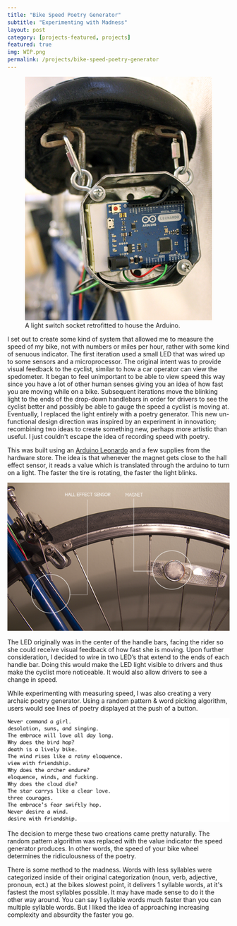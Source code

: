 ```yaml
---
title: "Bike Speed Poetry Generator"
subtitle: "Experimenting with Madness"
layout: post
category: [projects-featured, projects]
featured: true
img: WIP.png
permalink: /projects/bike-speed-poetry-generator
---
```

<figure class="img-left">
<img src="/img/projects/OpenBack.JPG" />
<figcaption>A light switch socket retrofitted to house the Arduino.</figcaption>
</figure>

I set out to create some kind of system that allowed me to measure the speed of my bike, not with numbers or miles per hour, rather with some kind of senuous indicator. The first iteration used a small LED that was wired up to some sensors and a microprocessor. The original intent was to provide visual feedback to the cyclist, similar to how a car operator can view the spedometer. It began to feel unimportant to be able to view speed this way since you have a lot of other human senses giving you an idea of how fast you are moving while on a bike. Subsequent iterations move the blinking light to the ends of the drop-down handlebars in order for drivers to see the cyclist better and possibly be able to gauge the speed a cyclist is moving at. Eventually, I replaced the light entirely with a poetry generator. This new un-functional design direction was inspired by an experiment in innovation; recombining two ideas to create something new, perhaps more artistic than useful. I just couldn't escape the idea of recording speed with poetry.

This was built using an <a target="_blank" href="http://amzn.to/1UxYccn">Arduino Leonardo</a> and a few supplies from the hardware store. The idea is that whenever the magnet gets close to the hall effect sensor, it reads a value which is translated through the arduino to turn on a light. The faster the tire is rotating, the faster the light blinks.

<img src="/img/projects/wheelview.jpg" />

The LED originally was in the center of the handle bars, facing the rider so she could receive visual feedback of how fast she is moving. Upon further consideration, I decided to wire in two LED’s that extend to the ends of each handle bar. Doing this would make the LED light visible to drivers and thus make the cyclist more noticeable. It would also allow drivers to see a change in speed. 

While experimenting with measuring speed, I was also creating a very archaic poetry generator. Using a random pattern & word picking algorithm, users would see lines of poetry displayed at the push of a button. 

<img src="/img/projects/poetrygenerator.png" />

The decision to merge these two creations came pretty naturally. The random pattern algorithm was replaced with the value indicator the speed generator produces. In other words, the speed of your bike wheel determines the ridiculousness of the poetry.

There is some method to the madness. Words with less syllables were categorized inside of their original categorization (noun, verb, adjective, pronoun, ect.) at the bikes slowest point, it delivers 1 syllable words, at it's fastest the most syllables possible. It may have made sense to do it the other way around. You can say 1 syllable words much faster than you can multiple syllable words. But I liked the idea of approaching increasing complexity and absurdity the faster you go.